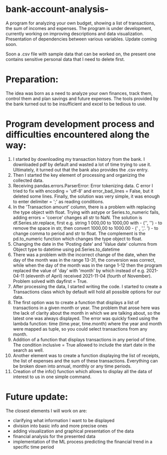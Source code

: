 # bank-account-analysis-
A program for analyzing your own budget, showing a list of transactions, the sum of incomes and expenses.
The program is under development, currently working on improving descriptions and data visualization.
Presentation of dependencies between various variables.
Update coming soon.

Soon a .csv file with sample data that can be worked on, the present one contains sensitive personal data that I need to delete first.

# Preparation:
The idea was born as a need to analyze your own finances, track them, control them and plan savings and future expenses.
The tools provided by the bank turned out to be insufficient and excel to be tedious to use.

# Program development process and difficulties encountered along the way:
1. I started by downloading my transaction history from the bank. I downloaded pdf by default and wasted a lot of time trying to use it. Ultimately, it turned out that the bank    also provides the .csv entry.
2. Then I started the key element of processing and organizing the collected data.
3. Receiving pandas.errors.ParserError: Error tokenizing data. C error I tried to fix with encoding = 'utf-8' and error_bad_lines = False, but it deleted some lines. Finally,      the solution was very simple, it was enough to enter delimiter = ';' as reading conditions.
4. In the 'Transaction amount' column, there is a problem with replacing the type object with float. Trying with astype or Series.to_numeric fails, adding errors = 'coerce'        changes all str to NaN. The solution is df.Series.str.replace, first e.g. string 1 000,00 to 1000,00 with - ('', '') - to remove the space in str, then convert 1000,00 to        1000.00 - (' , ','. ') - to change comma to period and str to float. The complement is the pd.to_numeric function which changes the type object to float.
5. Changing the date in the 'Posting date' and 'Value date' columns from Object type to datetime using pd.Series.to_datetime
6. There was a problem with the incorrect change of the date, when the day of the month was in the range 13-31, the conversion was correct, while when the day of the month was      in the range 1-12 then the program replaced the value of 'day' with 'month' by which instead of e.g. 2021-04-11 (eleventh of April) received 2021-11-04 (fourth of November).    Problem solved with dayfirst = True.
7. After processing the data, I started writing the code. I started to create a Transactions class which by default will hold all possible options for our data.
8. The first option was to create a function that displays a list of transactions in a given month or year. The problem that arose here was the lack of clarity about the month      in which we are talking about, so the latest one was always displayed. The error was quickly fixed using the lambda function: time (time.year, time.month) where the year and    month were mapped as tuple, so you could select transactions from any month.
9. Addition of a function that displays transactions in any period of time. The condition inclusive = True allowed to include the start date in the search as well.
10. Another element was to create a function displaying the list of receipts, the list of expenses and the sum of these transactions. Everything can be broken down into annual,    monthly or any time periods.
11. Creation of the info() function which allows to display all the data of interest to us in one simple command.

# Future update:
The closest elements I will work on are:
- clarifying what information I want to be displayed
- division into basic info and more precise ones
- adding visualization and graphical presentation of the data
- financial analysis for the presented data
- implementation of the ML process predicting the financial trend in a specific time period 
